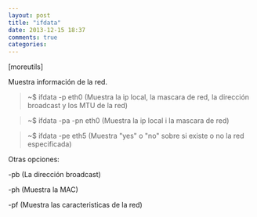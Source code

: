```yaml
---
layout: post
title: "ifdata"
date: 2013-12-15 18:37
comments: true
categories: 
---
```

[moreutils]

Muestra información de la red.

>~$ ifdata -p eth0 (Muestra la ip local, la mascara de red, la dirección broadcast y los MTU de la red)

>~$ ifdata -pa -pn eth0 (Muestra la ip local i la mascara de red)

>~$ ifdata -pe eth5 (Muestra "yes" o "no" sobre si existe o no la red especificada)

Otras opciones:

-pb (La dirección broadcast)

-ph (Muestra la MAC)

-pf (Muestra las caracteristicas de la red)

